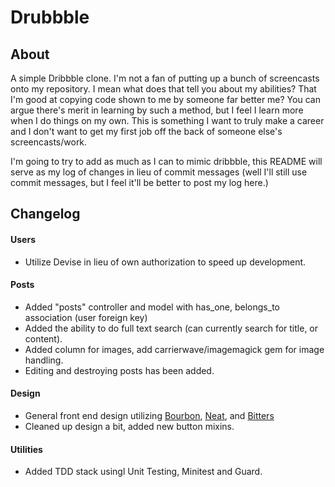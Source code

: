 # Drubbble

## About

A simple Dribbble clone. I'm not a fan of putting up a bunch of screencasts onto my repository. I mean what does that tell you about my abilities?
That I'm good at copying code shown to me by someone far better me? You can argue there's merit in learning by such a method, but I feel I learn more when I do things on my own. This is something I want to truly make a career and I don't want to get my first job off the back of someone else's screencasts/work.

I'm going to try to add as much as I can to mimic dribbble, this README will serve as my log of changes in lieu of commit messages (well I'll still use commit messages, but I feel it'll be better to post my log here.)

## Changelog

#### Users
* Utilize Devise in lieu of own authorization to speed up development.


#### Posts
* Added "posts" controller and model with has_one, belongs_to association (user foreign key)
* Added the ability to do full text search (can currently search for title, or content).
* Added column for images, add carrierwave/imagemagick gem for image handling.
* Editing and destroying posts has been added.


#### Design
* General front end design utilizing [Bourbon](http://bourbon.io/), [Neat](http://neat.bourbon.io/), and [Bitters](http://bitters.bourbon.io/)
* Cleaned up design a bit, added new button mixins.


#### Utilities
* Added TDD stack usingl Unit Testing, Minitest and Guard.
